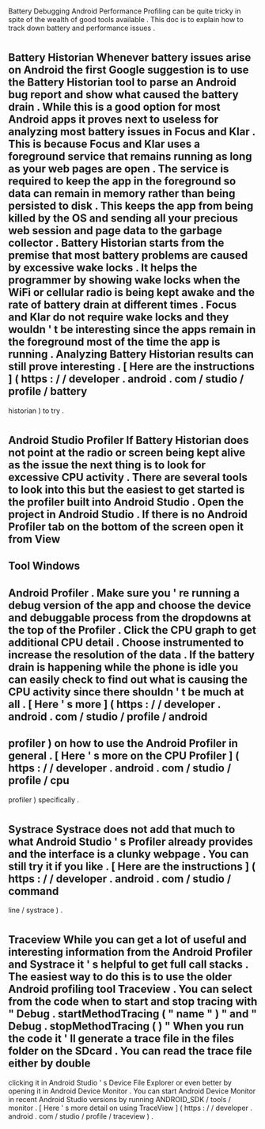 #
Battery
Debugging
Android
Performance
Profiling
can
be
quite
tricky
in
spite
of
the
wealth
of
good
tools
available
.
This
doc
is
to
explain
how
to
track
down
battery
and
performance
issues
.
#
#
Battery
Historian
Whenever
battery
issues
arise
on
Android
the
first
Google
suggestion
is
to
use
the
Battery
Historian
tool
to
parse
an
Android
bug
report
and
show
what
caused
the
battery
drain
.
While
this
is
a
good
option
for
most
Android
apps
it
proves
next
to
useless
for
analyzing
most
battery
issues
in
Focus
and
Klar
.
This
is
because
Focus
and
Klar
uses
a
foreground
service
that
remains
running
as
long
as
your
web
pages
are
open
.
The
service
is
required
to
keep
the
app
in
the
foreground
so
data
can
remain
in
memory
rather
than
being
persisted
to
disk
.
This
keeps
the
app
from
being
killed
by
the
OS
and
sending
all
your
precious
web
session
and
page
data
to
the
garbage
collector
.
Battery
Historian
starts
from
the
premise
that
most
battery
problems
are
caused
by
excessive
wake
locks
.
It
helps
the
programmer
by
showing
wake
locks
when
the
WiFi
or
cellular
radio
is
being
kept
awake
and
the
rate
of
battery
drain
at
different
times
.
Focus
and
Klar
do
not
require
wake
locks
and
they
wouldn
'
t
be
interesting
since
the
apps
remain
in
the
foreground
most
of
the
time
the
app
is
running
.
Analyzing
Battery
Historian
results
can
still
prove
interesting
.
[
Here
are
the
instructions
]
(
https
:
/
/
developer
.
android
.
com
/
studio
/
profile
/
battery
-
historian
)
to
try
.
#
#
Android
Studio
Profiler
If
Battery
Historian
does
not
point
at
the
radio
or
screen
being
kept
alive
as
the
issue
the
next
thing
is
to
look
for
excessive
CPU
activity
.
There
are
several
tools
to
look
into
this
but
the
easiest
to
get
started
is
the
profiler
built
into
Android
Studio
.
Open
the
project
in
Android
Studio
.
If
there
is
no
Android
Profiler
tab
on
the
bottom
of
the
screen
open
it
from
View
-
>
Tool
Windows
-
>
Android
Profiler
.
Make
sure
you
'
re
running
a
debug
version
of
the
app
and
choose
the
device
and
debuggable
process
from
the
dropdowns
at
the
top
of
the
Profiler
.
Click
the
CPU
graph
to
get
additional
CPU
detail
.
Choose
instrumented
to
increase
the
resolution
of
the
data
.
If
the
battery
drain
is
happening
while
the
phone
is
idle
you
can
easily
check
to
find
out
what
is
causing
the
CPU
activity
since
there
shouldn
'
t
be
much
at
all
.
[
Here
'
s
more
]
(
https
:
/
/
developer
.
android
.
com
/
studio
/
profile
/
android
-
profiler
)
on
how
to
use
the
Android
Profiler
in
general
.
[
Here
'
s
more
on
the
CPU
Profiler
]
(
https
:
/
/
developer
.
android
.
com
/
studio
/
profile
/
cpu
-
profiler
)
specifically
.
#
#
Systrace
Systrace
does
not
add
that
much
to
what
Android
Studio
'
s
Profiler
already
provides
and
the
interface
is
a
clunky
webpage
.
You
can
still
try
it
if
you
like
.
[
Here
are
the
instructions
]
(
https
:
/
/
developer
.
android
.
com
/
studio
/
command
-
line
/
systrace
)
.
#
#
Traceview
While
you
can
get
a
lot
of
useful
and
interesting
information
from
the
Android
Profiler
and
Systrace
it
'
s
helpful
to
get
full
call
stacks
.
The
easiest
way
to
do
this
is
to
use
the
older
Android
profiling
tool
Traceview
.
You
can
select
from
the
code
when
to
start
and
stop
tracing
with
"
Debug
.
startMethodTracing
(
"
name
"
)
"
and
"
Debug
.
stopMethodTracing
(
)
"
When
you
run
the
code
it
'
ll
generate
a
trace
file
in
the
files
folder
on
the
SDcard
.
You
can
read
the
trace
file
either
by
double
-
clicking
it
in
Android
Studio
'
s
Device
File
Explorer
or
even
better
by
opening
it
in
Android
Device
Monitor
.
You
can
start
Android
Device
Monitor
in
recent
Android
Studio
versions
by
running
ANDROID_SDK
/
tools
/
monitor
.
[
Here
'
s
more
detail
on
using
TraceView
]
(
https
:
/
/
developer
.
android
.
com
/
studio
/
profile
/
traceview
)
.
